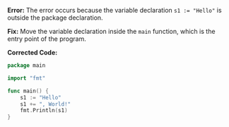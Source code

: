 **Error:** The error occurs because the variable declaration `s1 := "Hello"` is outside the package declaration.

**Fix:** Move the variable declaration inside the `main` function, which is the entry point of the program.

**Corrected Code:**

```go
package main

import "fmt"

func main() {
	s1 := "Hello"
	s1 += ", World!"
	fmt.Println(s1)
}
```
